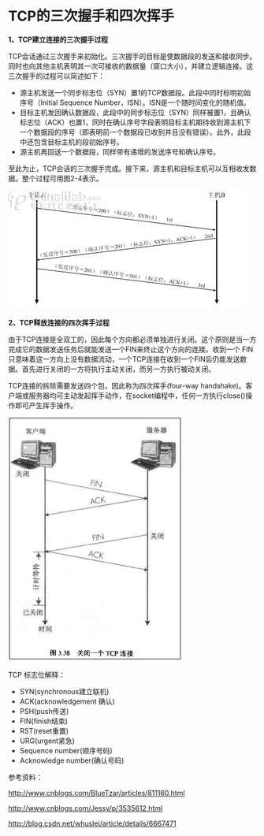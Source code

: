 # TCP的三次握手和四次挥手

**1、TCP建立连接的三次握手过程**

TCP会话通过三次握手来初始化。三次握手的目标是使数据段的发送和接收同步。同时也向其他主机表明其一次可接收的数据量（窗口大小），并建立逻辑连接。这三次握手的过程可以简述如下：

* 源主机发送一个同步标志位（SYN）置1的TCP数据段。此段中同时标明初始序号（Initial Sequence Number，ISN）。ISN是一个随时间变化的随机值。
* 目标主机发回确认数据段，此段中的同步标志位（SYN）同样被置1，且确认标志位（ACK）也置1，同时在确认序号字段表明目标主机期待收到源主机下一个数据段的序号（即表明前一个数据段已收到并且没有错误）。此外，此段中还包含目标主机的段初始序号。
* 源主机再回送一个数据段，同样带有递增的发送序号和确认序号。

至此为止，TCP会话的三次握手完成。接下来，源主机和目标主机可以互相收发数据。整个过程可用图2-4表示。


![TCP的三次握手和四次挥手](/img/Tcp3.jpg)

**2、TCP释放连接的四次挥手过程**

由于TCP连接是全双工的，因此每个方向都必须单独进行关闭。这个原则是当一方完成它的数据发送任务后就能发送一个FIN来终止这个方向的连接。收到一个 FIN只意味着这一方向上没有数据流动，一个TCP连接在收到一个FIN后仍能发送数据。首先进行关闭的一方将执行主动关闭，而另一方执行被动关闭。

TCP连接的拆除需要发送四个包，因此称为四次挥手(four-way handshake)。客户端或服务器均可主动发起挥手动作，在socket编程中，任何一方执行close()操作即可产生挥手操作。

![TCP的三次握手和四次挥手](/img/TCP4.png)

TCP 标志位解释：

* SYN(synchronous建立联机)
* ACK(acknowledgement 确认)
* PSH(push传送)
* FIN(finish结束)
* RST(reset重置)
* URG(urgent紧急)
* Sequence number(顺序号码)
* Acknowledge number(确认号码)

参考资料：

http://www.cnblogs.com/BlueTzar/articles/811160.html

http://www.cnblogs.com/Jessy/p/3535612.html

http://blog.csdn.net/whuslei/article/details/6667471